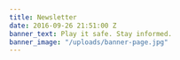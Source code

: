 ```yaml
---
title: Newsletter
date: 2016-09-26 21:51:00 Z
banner_text: Play it safe. Stay informed.
banner_image: "/uploads/banner-page.jpg"
---
```


<!--[if lte IE 8]>
<script charset="utf-8" type="text/javascript" src="//js.hsforms.net/forms/v2-legacy.js"></script>
<![endif]-->
<script charset="utf-8" type="text/javascript" src="//js.hsforms.net/forms/v2.js"></script>
<script>
  hbspt.forms.create({
    portalId: '2312887',
    formId: '0aba9475-1409-4ad4-87f1-30370bc575f7'
  });
</script>
